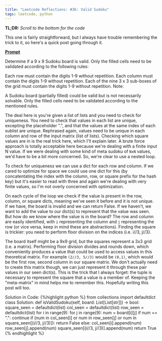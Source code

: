 ```yaml
---
title: "Leetcode Reflections: #36: Valid Sudoku"
tags: leetcode, python
---
```


**TL;DR:** *Scroll to the bottom for the code*

This one is fairly straightforward, but I always have trouble remembering the trick to it, so here's a quick post going through it.

**[Prompt](https://leetcode.com/problems/valid-sudoku/description/)**
>
Determine if a 9 x 9 Sudoku board is valid. Only the filled cells need to be validated according to the following rules:
>
Each row must contain the digits 1-9 without repetition.
Each column must contain the digits 1-9 without repetition.
Each of the nine 3 x 3 sub-boxes of the grid must contain the digits 1-9 without repetition.
Note:
>
A Sudoku board (partially filled) could be valid but is not necessarily solvable.
Only the filled cells need to be validated according to the mentioned rules.


The deal here is you're given a list of lists and you need to check for uniqueness. You need to check that values in each list are unique, excepting the placeholder ".", and that the values at the same index of each sublist are unique. Rephrased again, values need to be unique in each column and row of the input matrix (list of lists). Checking which square values are in is the real trick here, which I'll explain later. A brute force approach is totally acceptable here because we're dealing with a finite input N value. If we were dealing with some kind of meta sudoku of `NxN` values, we'd have to be a bit more concerned. So, we're clear to use a nested loop. 

To check for uniqueness we can use a dict for each row and column. If we cared to optimize for space we could use one dict for this (by concatentating the index with the column, row, or square prefix for the hash key) but it's easier to read with three and again we're dealing with very finite values, so I'm not overly concerned with optimization. 

On each cycle of the loop we check if the value is present in the row, column, or square dicts, meaning we've seen it before and it is not unique. If we have, the board is invalid and we can return False. If we haven't, we want to add the value to our dict(s) to represent that the value was seen. But how do we know where the value is in the board? The row and column are easily identified, with `i` representing the column and `j` representing the row (or vice versa, keep in mind these are abstractions). Finding the square is trickier: you need to perform floor division on the indices (i.e. i//3, j//3). 

The board itself might be a 9x9 grid, but the squares represent a 3x3 grid (i.e. a matrix). Performing floor division divides and rounds down, which conveniently produces a value that could be used to access values in this theoretical matrix. For example `(2//3, 5//3)` would be `(0,1)`, which would be the first row, second column in our square matrix. We don't actually need to create this matrix though, we can just represent it through these pair values in our seen dict(s). This is the trick that I always forget: the tuple is necessary to represent the square that a value is a member of. Keeping the "meta-matrix" in mind helps me to remember this. Hopefully writing this post will too.

Solution in Code:
{%highlight python %}
from collections import defaultdict
class Solution:
    def isValidSudoku(self, board: List[List[str]]) -> bool:
        square_seen = defaultdict(list)
        col_seen = defaultdict(list)
        row_seen = defaultdict(list)
        for i in range(9):
            for j in range(9):
                num = board[i][j]
                if num == ".":
                    continue
                if (num in col_seen[i] or
                num in row_seen[j] or
                num in square_seen[(i//3, j//3)]):
                    return False
                else:
                    col_seen[i].append(num)
                    row_seen[j].append(num)
                    square_seen[(i//3, j//3)].append(num)
        return True
{% endhighlight %}